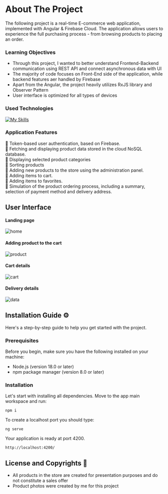 # About The Project
The following project is a real-time E-commerce web application, implemented with Angular & Firebase Cloud. 
The application allows users to experience the full purchasing process - from browsing products to placing an order.

### Learning Objectives
- Through this project, I wanted to better understand Frontend-Backend communication using REST API and connect asynchronous data with UI <br/>
- The majority of code focuses on Front-End side of the application, while backend features aer handled by Firebase <br/>
- Apart from the Angular, the project heavily utilizes RxJS library and Observer Pattern <br/>
- User interface is optimized for all types of devices <br/>

### Used Technologies
[![My Skills](https://skillicons.dev/icons?i=angular,typescript,rxjs,sass,tailwind,firebase)](https://skillicons.dev)

### Application Features
🔷 Token-based user authentication, based on Firebase. </br>
🔷 Fetching and displaying product data stored in the cloud NoSQL database. </br>
🔷 Displaying selected product categories </br>
🔷 Sorting products </br>
🔷 Adding new products to the store using the administration panel. </br>
🔷 Adding items to cart. </br>
🔷 Adding items to favorites. </br>
🔷 Simulation of the product ordering process, including a summary, selection of payment method and delivery address. </br>

## User Interface
#### Landing page
![home](https://github.com/user-attachments/assets/c12cf253-c4de-4096-a5bc-c70221ba308c)
#### Adding product to the cart
![product](https://github.com/user-attachments/assets/d7d30d07-80c1-464f-8e58-917ad099b4c0)
#### Cart details
![cart](https://github.com/user-attachments/assets/853dca67-9117-4bcb-b9e4-f0a6a8475cb9)
#### Delivery details
![data](https://github.com/user-attachments/assets/70aa1f90-b4a4-4ffa-9e49-91de25ee0304)

## Installation Guide ⚙️

Here's a step-by-step guide to help you get started with the project.

### Prerequisites

Before you begin, make sure you have the following installed on your machine:

- Node.js (version 18.0 or later)
- npm package manager (version 8.0 or later)

### Installation

Let's start with installing all dependencies. Move to the app main workspace and run:

    npm i

To create a localhost port you should type:

    ng serve

Your application is ready at port 4200.

    http://localhost:4200/

## License and Copyrights 📜

- All products in the store are created for presentation purposes and do not constitute a sales offer
- Product photos were created by me for this project
